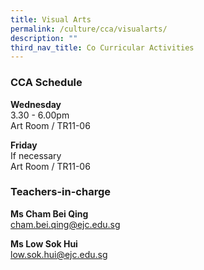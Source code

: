 ```yaml
---
title: Visual Arts
permalink: /culture/cca/visualarts/
description: ""
third_nav_title: Co Curricular Activities
---
```

### CCA Schedule

**Wednesday**  
3.30 - 6.00pm  
Art Room / TR11-06

**Friday**  
If necessary  
Art Room / TR11-06

### Teachers-in-charge

**Ms Cham Bei Qing**  
[cham.bei.qing@ejc.edu.sg](mailto:cham.bei.qing@ejc.edu.sg)

**Ms Low Sok Hui**     
[low.sok.hui@ejc.edu.sg](mailto:candice.chua@ejc.edu.sg)